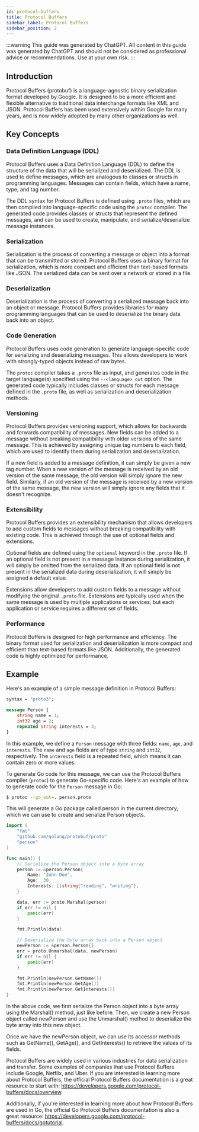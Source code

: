 ```yaml
---
id: protocol-buffers
title: Protocol Buffers
sidebar_label: Protocol Buffers
sidebar_position: 2
---
```


:::warning
This guide was generated by ChatGPT. All content in this guide was generated by ChatGPT and should not be considered as professional advice or recommendations. Use at your own risk.
:::

## Introduction

Protocol Buffers (protobuf) is a language-agnostic binary serialization format developed by Google. It is designed to be a more efficient and flexible alternative to traditional data interchange formats like XML and JSON. Protocol Buffers has been used extensively within Google for many years, and is now widely adopted by many other organizations as well.

## Key Concepts

### Data Definition Language (DDL)

Protocol Buffers uses a Data Definition Language (DDL) to define the structure of the data that will be serialized and deserialized. The DDL is used to define messages, which are analogous to classes or structs in programming languages. Messages can contain fields, which have a name, type, and tag number.

The DDL syntax for Protocol Buffers is defined using `.proto` files, which are then compiled into language-specific code using the `protoc` compiler. The generated code provides classes or structs that represent the defined messages, and can be used to create, manipulate, and serialize/deserialize message instances.

### Serialization

Serialization is the process of converting a message or object into a format that can be transmitted or stored. Protocol Buffers uses a binary format for serialization, which is more compact and efficient than text-based formats like JSON. The serialized data can be sent over a network or stored in a file.

### Deserialization

Deserialization is the process of converting a serialized message back into an object or message. Protocol Buffers provides libraries for many programming languages that can be used to deserialize the binary data back into an object.

### Code Generation

Protocol Buffers uses code generation to generate language-specific code for serializing and deserializing messages. This allows developers to work with strongly-typed objects instead of raw bytes.

The `protoc` compiler takes a `.proto` file as input, and generates code in the target language(s) specified using the `--<language>_out` option. The generated code typically includes classes or structs for each message defined in the `.proto` file, as well as serialization and deserialization methods.

### Versioning

Protocol Buffers provides versioning support, which allows for backwards and forwards compatibility of messages. New fields can be added to a message without breaking compatibility with older versions of the same message. This is achieved by assigning unique tag numbers to each field, which are used to identify them during serialization and deserialization.

If a new field is added to a message definition, it can simply be given a new tag number. When a new version of the message is received by an old version of the same message, the old version will simply ignore the new field. Similarly, if an old version of the message is received by a new version of the same message, the new version will simply ignore any fields that it doesn't recognize.

### Extensibility

Protocol Buffers provides an extensibility mechanism that allows developers to add custom fields to messages without breaking compatibility with existing code. This is achieved through the use of optional fields and extensions.

Optional fields are defined using the `optional` keyword in the `.proto` file. If an optional field is not present in a message instance during serialization, it will simply be omitted from the serialized data. If an optional field is not present in the serialized data during deserialization, it will simply be assigned a default value.

Extensions allow developers to add custom fields to a message without modifying the original `.proto` file. Extensions are typically used when the same message is used by multiple applications or services, but each application or service requires a different set of fields.

### Performance

Protocol Buffers is designed for high performance and efficiency. The binary format used for serialization and deserialization is more compact and efficient than text-based formats like JSON. Additionally, the generated code is highly optimized for performance.

## Example

Here's an example of a simple message definition in Protocol Buffers:

```protobuf
syntax = "proto3";

message Person {
    string name = 1;
    int32 age = 2;
    repeated string interests = 3;
}
```

In this example, we define a `Person` message with three fields: `name`, `age`, and `interests`. The `name` and `age` fields are of type `string` and `int32`, respectively. The `interests` field is a repeated field, which means it can contain zero or more values.

To generate Go code for this message, we can use the Protocol Buffers compiler (`protoc`) to generate Go-specific code. Here's an example of how to generate code for the `Person` message in Go:

```bash
$ protoc --go_out=. person.proto
```

This will generate a Go package called person in the current directory, which we can use to create and serialize Person objects.

```go
import (
    "fmt"
    "github.com/golang/protobuf/proto"
    "person"
)

func main() {
    // Serialize the Person object into a byte array
    person := &person.Person{
        Name: "John Doe",
        Age:  30,
        Interests: []string{"reading", "writing"},
    }

    data, err := proto.Marshal(person)
    if err != nil {
        panic(err)
    }

    fmt.Println(data)

    // Deserialize the byte array back into a Person object
    newPerson := &person.Person{}
    err = proto.Unmarshal(data, newPerson)
    if err != nil {
        panic(err)
    }

    fmt.Println(newPerson.GetName())
    fmt.Println(newPerson.GetAge())
    fmt.Println(newPerson.GetInterests())
}
```

In the above code, we first serialize the Person object into a byte array using the Marshal() method, just like before. Then, we create a new Person object called newPerson and use the Unmarshal() method to deserialize the byte array into this new object.

Once we have the newPerson object, we can use its accessor methods such as GetName(), GetAge(), and GetInterests() to retrieve the values of its fields.

Protocol Buffers are widely used in various industries for data serialization and transfer. Some examples of companies that use Protocol Buffers include Google, Netflix, and Uber. If you are interested in learning more about Protocol Buffers, the official Protocol Buffers documentation is a great resource to start with: https://developers.google.com/protocol-buffers/docs/overview.

Additionally, if you're interested in learning more about how Protocol Buffers are used in Go, the official Go Protocol Buffers documentation is also a great resource: https://developers.google.com/protocol-buffers/docs/gotutorial.

